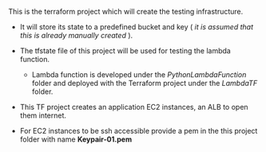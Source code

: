 This is the terraform project which will create the testing infrastructure.

- It will store its state to a predefined bucket and key ( *it is assumed that this is already manually created* ). 
- The tfstate file of this project will be used for testing the lambda function.
  - Lambda function is developed under the *PythonLambdaFunction* folder and deployed with the Terraform project under the *LambdaTF* folder.



- This TF project creates an application EC2 instances, an ALB to open them internet.

- For EC2 instances to be ssh accessible provide a pem in the this project folder with name **Keypair-01.pem**